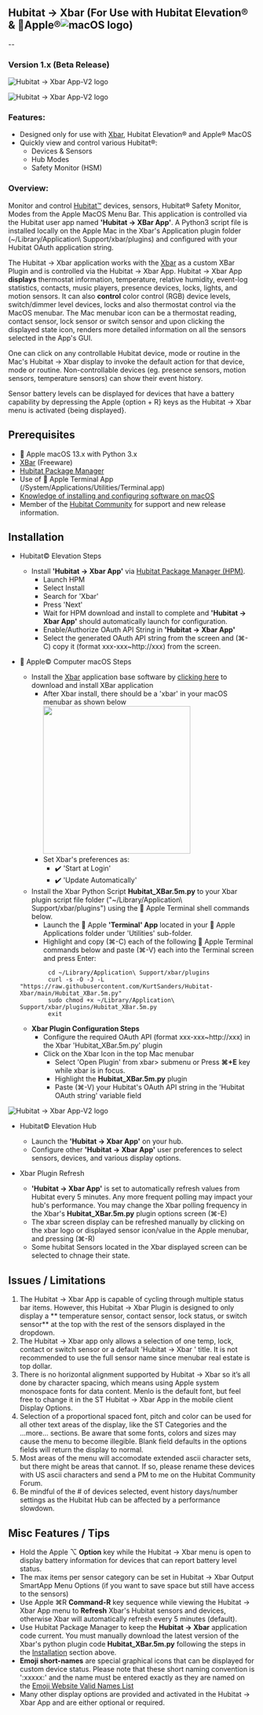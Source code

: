 ## Hubitat → Xbar (For Use with Hubitat Elevation® & Apple®![macOS logo](https://raw.githubusercontent.com/KurtSanders/Hubitat-Xbar/main/Images/macos_logo.jpg))
-- 
### Version 1.x (Beta Release) 

![Hubitat → Xbar App-V2 logo](https://raw.githubusercontent.com/KurtSanders/Hubitat-Xbar/main/Images/Hubitat-Xbar-Macbook-Pro.png)

![Hubitat → Xbar App-V2 logo](https://raw.githubusercontent.com/KurtSanders/Hubitat-Xbar/main/Images/Hubitat-Xbar-Menu.png)

### Features:

* Designed only for use with [Xbar](https://xbarapp.com/dl), Hubitat Elevation® and Apple®  MacOS
* Quickly view and control various Hubitat®: 
   * Devices & Sensors
   * Hub Modes 
   * Safety Monitor (HSM)

### Overview:
Monitor and control [Hubitat™](https://hubitat.com/) devices, sensors, Hubitat® Safety Monitor, Modes from the Apple MacOS Menu Bar.  This application is controlled via the Hubitat user app named **'Hubitat → XBar App'**.  A Python3 script file is installed locally on the Apple Mac in the Xbar's Application plugin folder (~/Library/Application\ Support/xbar/plugins) and configured with your Hubitat OAuth application string.

The Hubitat → Xbar application works with the [Xbar](https://xbarapp.com/dl) as a custom XBar Plugin and is controlled via the Hubitat → Xbar App.  Hubitat → Xbar App **displays** thermostat information, temperature, relative humidity, event-log statistics, contacts, music players, presence devices, locks, lights, and motion sensors.  It can also **control** color control (RGB) device levels, switch/dimmer level devices, locks and also thermostat control via the MacOS menubar.  The Mac menubar icon can be a thermostat reading, contact sensor, lock sensor or switch sensor and upon clicking the displayed state icon, renders more detailed information on all the sensors selected in the App's GUI.

One can click on any controllable Hubitat device, mode or routine in the Mac's Hubitat → Xbar display to invoke the default action for that device, mode or routine.  Non-controllable devices (eg. presence sensors, motion sensors, temperature sensors) can show their event history.

Sensor battery levels can be displayed for devices that have a battery capability by depressing the Apple {option + R} keys as the Hubitat → Xbar menu is activated {being displayed}.

## Prerequisites 
*  Apple macOS 13.x with Python 3.x
* [XBar](https://xbarapp.com/dl) (Freeware)
* [Hubitat Package Manager](https://hubitatpackagemanager.hubitatcommunity.com/installing.html)
* Use of  Apple Terminal App (/System/Applications/Utilities/Terminal.app)
* [Knowledge of installing and configuring software on macOS](https://www.google.com/search?q=how+to+install+software+on+mac&rlz=1C5CHFA_enUS503US503&oq=how+to+install+softwate&aqs=chrome.2.69i57j0l5.9308j0j4&sourceid=chrome&ie=UTF-8)
* Member of the [Hubitat Community](https://community.hubitat.com/) for support and new release information.


## Installation

* Hubitat© Elevation Steps
	* Install **'Hubitat → Xbar App'** via [Hubitat Package Manager (HPM)](https://hubitatpackagemanager.hubitatcommunity.com/installing.html).
		* Launch HPM
		* Select Install 
		* Search for 'Xbar'
		* Press 'Next'
		* Wait for HPM download and install to complete and **'Hubitat → Xbar App'** should automatically launch for configuration.
		* Enable/Authorize OAuth API String in **'Hubitat → Xbar App'**
		* Select the generated OAuth API string from the screen and (⌘-C) copy it (format xxx-xxx~http://xxx) from the screen.
*  Apple© Computer macOS Steps
	* Install the [Xbar](https://xbarapp.com/) application base software by [clicking here](https://github.com/matryer/xbar/releases/download/v2.1.7-beta/xbar.v2.1.7-beta.dmg) to download and install XBar application  
	   * After Xbar install, there should be a 'xbar' in your macOS menubar as shown below <img src="http://xbarapp.com/public/img/xbar-menu-preview.png" width="300">
	   * Set Xbar's preferences as: 
	   		* :heavy_check_mark: 'Start at Login'
	   		* :heavy_check_mark: 'Update Automatically'
	* Install the Xbar Python Script **Hubitat_XBar.5m.py** to your Xbar plugin script file  folder ("~/Library/Application\ Support/xbar/plugins") using the  Apple Terminal shell commands below. 
		* Launch the  Apple **'Terminal' App** located in your  Apple Applications folder under 'Utilities' sub-folder. 
		* Highlight and copy (⌘-C) each of the following  Apple Terminal commands below and paste (⌘-V) each into the Terminal screen and press Enter:

	```Shell
			cd ~/Library/Application\ Support/xbar/plugins
			curl -s -O -J -L "https://raw.githubusercontent.com/KurtSanders/Hubitat-Xbar/main/Hubitat_XBar.5m.py" 
			sudo chmod +x ~/Library/Application\ Support/xbar/plugins/Hubitat_XBar.5m.py
			exit
	```
	* **Xbar Plugin Configuration Steps** 
		* Configure the required OAuth API (format xxx-xxx~http://xxx) in the Xbar 'Hubitat_XBar.5m.py' plugin
		* Click on the Xbar Icon in the top Mac menubar
			* Select 'Open Plugin' from xbar> submenu or Press **⌘+E** key while xbar is in focus.
			* Highlight the **Hubitat_XBar.5m.py** plugin
			* Paste (⌘-V) your Hubitat's OAuth API string in the 'Hubitat OAuth string' variable field

![Hubitat → Xbar App-V2 logo](https://raw.githubusercontent.com/KurtSanders/Hubitat-Xbar/main/Images/HubitatXbarPluginScreen.jpg)

* Hubitat© Elevation Hub
	* Launch the **'Hubitat → Xbar App'** on your hub.
	* Configure other **'Hubitat → Xbar App'** user preferences to select sensors, devices, and various display options.

* Xbar Plugin Refresh
	* **'Hubitat → Xbar App'** is set to automatically refresh values from Hubitat every 5 minutes.  Any more frequent polling may impact your hub's performance.  You may change the Xbar polling frequency in the Xbar's **Hubitat_XBar.5m.py** plugin options screen (⌘-E)
	* The xbar screen display can be refreshed manually by clicking on the xbar logo or displayed sensor icon/value in the Apple menubar, and pressing (⌘-R)
	* Some hubitat Sensors located in the Xbar displayed screen can be selected to chnage their state. 


## Issues / Limitations 
1. The Hubitat → Xbar  App is capable of cycling through multiple status bar items.  However, this Hubitat → Xbar  Plugin is designed to only display a ** temperature sensor, contact sensor, lock status, or switch sensor** at the top with the rest of the sensors displayed in the dropdown. 
2. The Hubitat → Xbar  app only allows a selection of one temp, lock, contact or switch sensor or a default 'Hubitat → Xbar ' title.   It is not recommended to use the full sensor name since menubar real estate is top dollar.
3. There is no horizontal alignment supported by Hubitat → Xbar  so it’s all done by character spacing, which means using Apple system monospace fonts for data content. Menlo is the default font, but feel free to change it in the ST Hubitat → Xbar  App in the mobile client Display Options.
4. Selection of a proportional spaced font, pitch and color can be used for all other text areas of the display, like the ST Categories and the ...more... sections.  Be aware that some fonts, colors and sizes may cause the menu to become illegible.  Blank field defaults in the options fields will return the display to normal.
5. Most areas of the menu will accomodate extended ascii character sets, but there might be areas that cannot.  If so, please rename these devices with US ascii characters and send a PM to me on the Hubitat Community Forum.
6. Be mindful of the # of devices selected, event history days/number settings as the Hubitat Hub can be affected by a performance slowdown. 

## Misc Features / Tips
* Hold the Apple ⌥ **Option** key while the Hubitat → Xbar  menu is open to display battery information for devices that can report battery level status.
* The max items per sensor category can be set in Hubitat → Xbar  Output SmartApp Menu Options (if you want to save space but still have access to the sensors)
* Use Apple ⌘R **Command-R** key sequence while viewing the Hubitat → Xbar App menu to **Refresh** Xbar's Hubitat sensors and devices, otherwise Xbar will automatically refresh every 5 minutes (default).
* Use Hubitat Package Manager to keep the **Hubitat → Xbar** application code current.  You must manually download the latest version of the Xbar's python plugin code **Hubitat_XBar.5m.py** following the steps in the [Installation](#Installation) section above.
* **Emoji short-names** are special graphical icons that can be displayed for custom device status.  Please note that these short naming convention is ':xxxxx:' and the name must be entered exactly as they are named on the [Emoji Website Valid Names List](http://www.webpagefx.com/tools/emoji-cheat-sheet/)
* Many other display options are provided and activated in the Hubitat → Xbar App and are either optional or required.
